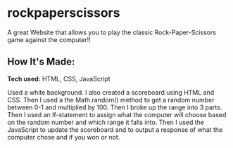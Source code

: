 # rockpaperscissors
A great Website that allows you to play the classic Rock-Paper-Scissors game against the computer!!

## How It's Made:

**Tech used:** HTML, CSS, JavaScript 

Used a white background. I also created a scoreboard using HTML and CSS. Then I used a the Math.random() method to get a random number between 0-1 and multiplied by 100. Then I broke up the range into 3 parts. Then I used an If-statement to assign what the computer will choose based on the random number and which range it falls into. Then I used the JavaScript to update the scoreboard and to output a response of what the computer chose and if you won or not.
